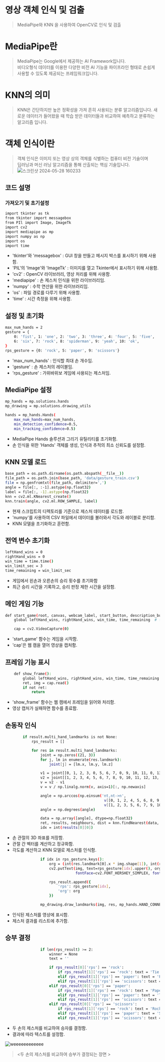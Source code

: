 # 영상 객체 인식 및 검출
> MediaPipe와 KNN 을 사용하여 OpenCV로 인식 및 검출

# MediaPipe란
> MediaPipe는 Google에서 제공하는 AI Framework입니다.  
> 비디오형식 데이터를 이용한 다양한 비전 AI 기능을 파이프라인 형태로 손쉽게 사용할 수 있도록 제공되는 프레임워크입니다.

# KNN의 의미
> KNN은 간단하지만 높은 정확성을 가져 흔히 사용되는 분류 알고리즘입니다.
> 새로운 데이터가 들어왔을 때 학습 받은 데이터들과 비교하여 예측하고 분류하는 알고리즘 입니다.

# 객체 인식이란
> 객체 인식은 이미지 또는 영상 상의 객체를 식별하는 컴퓨터 비전 기술이며  
> 딥러닝과 머신 러닝 알고리즘을 통해 산출되는 핵심 기술입니다.  
![스크린샷 2024-05-28 160233](https://github.com/SEEU2U/RPS-Machine/assets/162940944/db80d768-ddbf-4bf0-bff3-d24c70980356)

## 코드 설명
### 가져오기 및 초기설정
```bash
import tkinter as tk
from tkinter import messagebox
from PIl import Image, ImageTk
import cv2
import mediapipe as mp
import numpy as np
import os
import time
```

- 'tkinter'와 'messagebox' : GUI 창을 만들고 메시지 박스를 표시하기 위해 사용함.
- 'PIL'의 'Image'와 'ImageTk' : 이미지를 열고 Tkinter에서 표시하기 위해 사용함.
- 'cv2' : OpenCV 라이브러리, 영상 처리를 위해 사용함.
- 'mediapipe' : 손 제스처 인식을 위한 라이브러리임.
- 'numpy' : 수학 연산을 위한 라이브러리임.
- 'os' : 파일 경로를 다루기 위해 사용함.
- 'time' : 시간 측정을 위해 사용함.

## 설정 및 초기화
```bash
max_num_hands = 2
gesture = {
    0: 'fist', 1: 'one', 2: 'two', 3: 'three', 4: 'four', 5: 'five',
    6: 'six', 7: 'rock', 8: 'spiderman', 9: 'yeah', 10: 'ok',
}
rps_gesture = {0: 'rock', 5: 'paper', 9: 'scissors'}
```
- 'max_num_hands' : 인식할 최대 손 개수임.
- 'gesture' : 손 제스처의 레이블임.
- 'rps_gesture' : 가위바위보 게임에 사용되는 제스처임.

## MediaPipe 설정
```bash
mp_hands = mp.solutions.hands
mp_drawing = mp.solutions.drawing_utils

hands = mp_hands.Hands(
    max_num_hands=max_num_hands,
    min_detection_confidence=0.5,
    min_tracking_confidence=0.5)
```
- MediaPipe Hands 솔루션과 그리기 유틸리티를 초기화함.
- 손 인식을 위한 'Hands' 객체를 생성, 인식과 추적의 최소 신뢰도를 설정함.

## KNN 모델 로드
```bash
base_path = os.path.dirname(os.path.abspath(__file__))
file_path = os.path.join(base_path, 'data/gesture_train.csv')
file = np.genfromtxt(file_path, delimiter=',')
angle = file[:, :-1].astype(np.float32)
label = file[:, -1].astype(np.float32)
knn = cv2.ml.KNearest_create()
knn.train(angle, cv2.ml.ROW_SAMPLE, label)
```
- 현재 스크립트의 디렉토리를 기준으로 제스처 데이터를 로드함.
- 'numpy'를 사용하여 CSV 파일에서 데이터를 불러와서 각도와 레이블로 분리함.
- KNN 모델을 초기화하고 훈련함.

## 전역 변수 초기화
```bash
leftHand_wins = 0
rightHand_wins = 0
win_time = time.time()
win_limit_sec = 3
time_remaining = win_limit_sec
```
- 게임에서 왼손과 오른손의 승리 횟수를 초기화함
- 최근 승리 시간을 기록하고, 승리 판정 제한 시간을 설정함.

## 메인 게임 기능
```bash
def start_game(root, canvas, webcam_label, start_button, description_button, exit_button):
    global leftHand_wins, rightHand_wins, win_time, time_remaining  # 전역 변수를 선언

    cap = cv2.VideoCapture(0)
```
- 'start_game' 함수는 게임을 시작함.
- 'cap'은 웹 캠을 열어 영상을 캡처함.

## 프레임 기능 표시
```bash
    def show_frame():
        global leftHand_wins, rightHand_wins, win_time, time_remaining  # 전역 변수를 선언
        ret, img = cap.read()
        if not ret:
            return
```
- 'show_frame' 함수는 웹 캠에서 프레임을 읽어와 처리함.
- 영상 캡처가 실패하면 함수를 종료함.

## 손동작 인식
```bash
        if result.multi_hand_landmarks is not None:
            rps_result = []

            for res in result.multi_hand_landmarks:
                joint = np.zeros((21, 3))
                for j, lm in enumerate(res.landmark):
                    joint[j] = [lm.x, lm.y, lm.z]

                v1 = joint[[0, 1, 2, 3, 0, 5, 6, 7, 0, 9, 10, 11, 0, 13, 14, 15, 0, 17, 18, 19], :]
                v2 = joint[[1, 2, 3, 4, 5, 6, 7, 8, 9, 10, 11, 12, 13, 14, 15, 16, 17, 18, 19, 20], :]
                v = v2 - v1
                v = v / np.linalg.norm(v, axis=1)[:, np.newaxis]

                angle = np.arccos(np.einsum('nt,nt->n',
                                             v[[0, 1, 2, 4, 5, 6, 8, 9, 10, 12, 13, 14, 16, 17, 18], :],
                                             v[[1, 2, 3, 5, 6, 7, 9, 10, 11, 13, 14, 15, 17, 18, 19], :]))
                angle = np.degrees(angle)

                data = np.array([angle], dtype=np.float32)
                ret, results, neighbours, dist = knn.findNearest(data, 3)
                idx = int(results[0][0])
```
- 손 관절의 3D 좌표를 저장함.
- 관절 간 벡터를 계산하고 정규화함.
- 각도를 계산하고 KNN 모델로 제스처를 인식함.
```bash
                if idx in rps_gesture.keys():
                    org = (int(res.landmark[0].x * img.shape[1]), int(res.landmark[0].y * img.shape[0]))
                    cv2.putText(img, text=rps_gesture[idx].upper(), org=(org[0], org[1] + 20),
                                fontFace=cv2.FONT_HERSHEY_SIMPLEX, fontScale=1, color=(255, 255, 255), thickness=2)

                    rps_result.append({
                        'rps': rps_gesture[idx],
                        'org': org
                    })

                mp_drawing.draw_landmarks(img, res, mp_hands.HAND_CONNECTIONS)
```
- 인식된 제스처를 영상에 표시함.
- 제스처 결과를 리스트에 추가함.

## 승부 결정
```bash
                if len(rps_result) >= 2:
                    winner = None
                    text = ''

                    if rps_result[0]['rps'] == 'rock':
                        if rps_result[1]['rps'] == 'rock': text = 'Tie'
                        elif rps_result[1]['rps'] == 'paper': text = 'Paper wins'; winner = 1
                        elif rps_result[1]['rps'] == 'scissors': text = 'Rock wins'; winner = 0
                    elif rps_result[0]['rps'] == 'paper':
                        if rps_result[1]['rps'] == 'rock': text = 'Paper wins'; winner = 0
                        elif rps_result[1]['rps'] == 'paper': text = 'Tie'
                        elif rps_result[1]['rps'] == 'scissors': text = 'Scissors wins'; winner = 1
                    elif rps_result[0]['rps'] == 'scissors':
                        if rps_result[1]['rps'] == 'rock': text = 'Rock wins'; winner = 1
                        elif rps_result[1]['rps'] == 'paper': text = 'Scissors wins'; winner = 0
                        elif rps_result[1]['rps'] == 'scissors': text = 'Tie'
```
- 두 손의 제스처를 비교하여 승자를 결정함.
- 결과에 따라 텍스트를 설정함.

![weeeeeeeeeeee](https://github.com/SEEU2U/RPS-Machine/assets/162940944/53c55af5-0986-43ed-a393-80b31866083f)
> <두 손의 제스처를 비교하여 승부가 결정되는 장면 >
